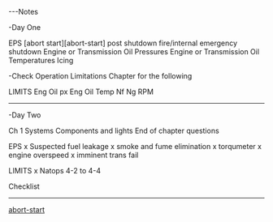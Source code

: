 ---Notes

-Day One

EPS
[abort start][abort-start]
post shutdown fire/internal
emergency shutdown
Engine or Transmission Oil Pressures
Engine or Transmission Oil Temperatures
Icing

-Check Operation Limitations Chapter for the following

LIMITS
Eng Oil px
Eng Oil Temp
Nf
Ng RPM

---
-Day Two

Ch 1 Systems
Components and lights
End of chapter questions

EPS
x Suspected fuel leakage
x smoke and fume elimination
x torqumeter
x engine overspeed
x imminent trans fail

LIMITS
x Natops 4-2 to 4-4

Checklist


---


[abort-start](https://github.com/wesleyem/th57/blob/master/EPS.md#abort-start)

